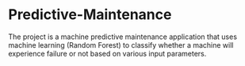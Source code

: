 # Predictive-Maintenance
The project is a machine predictive maintenance application that uses machine learning (Random Forest) to classify whether a machine will experience failure or not based on various input parameters.

